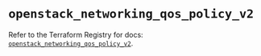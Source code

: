 # `openstack_networking_qos_policy_v2`

Refer to the Terraform Registry for docs: [`openstack_networking_qos_policy_v2`](https://registry.terraform.io/providers/terraform-provider-openstack/openstack/1.54.1/docs/resources/networking_qos_policy_v2).
